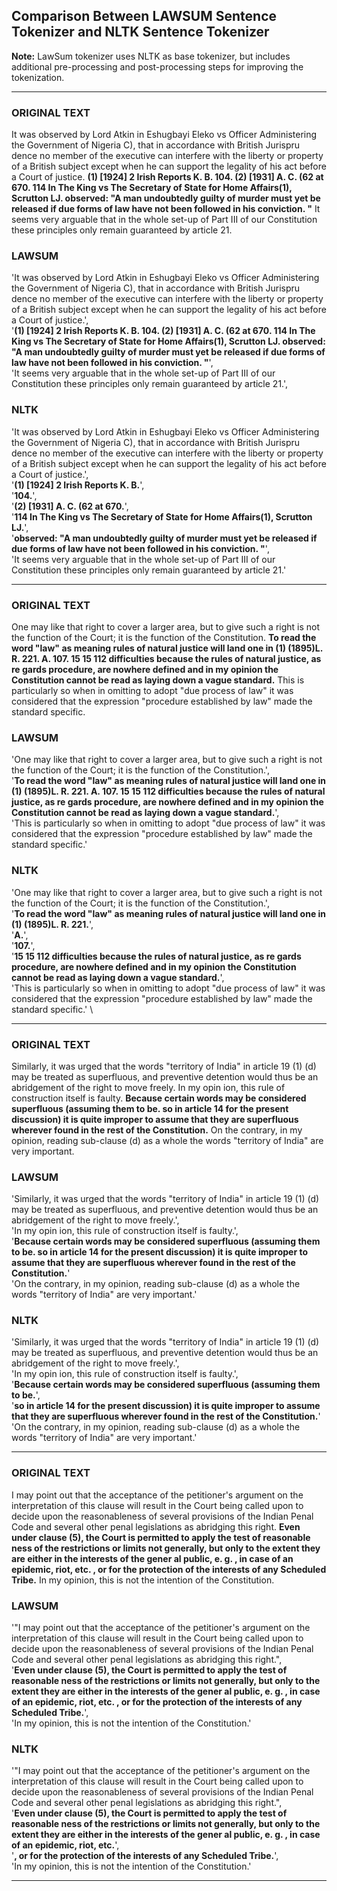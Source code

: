 ## Comparison Between LAWSUM Sentence Tokenizer and NLTK Sentence Tokenizer

<b>Note:</b> LawSum tokenizer uses NLTK as base tokenizer, but includes additional pre-processing and post-processing steps for improving the tokenization.

--------------------------

### ORIGINAL TEXT

It was observed by Lord Atkin in Eshugbayi Eleko vs Officer Administering the Government of Nigeria C), that in accordance with British Jurispru dence no member of the executive can interfere with the liberty or property of a British subject except when he can support the legality of his act before a Court of justice.   <b>(1) [1924] 2 Irish Reports K. B.  104.  (2) [1931] A. C.   (62 at 670.   114 In The King vs The Secretary of State for Home Affairs(1), Scrutton LJ.  observed: "A man undoubtedly guilty of murder must yet be released if due forms of law have not been followed in his conviction. "</b> It seems very arguable that in the whole set-up of Part III of our Constitution these principles only remain guaranteed by article 21.

### LAWSUM

'It was observed by Lord Atkin in Eshugbayi Eleko vs Officer Administering the Government of Nigeria C), that in accordance with British Jurispru dence no member of the executive can interfere with the liberty or property of a British subject except when he can support the legality of his act before a Court of justice.', \
'<b>(1) [1924] 2 Irish Reports K.  B. 104. (2) [1931] A.  C.   (62 at 670. 114 In The King vs The Secretary of State for Home Affairs(1), Scrutton LJ. observed: "A man undoubtedly guilty of murder must yet be released if due forms of law have not been followed in his conviction.  "</b>', \
'It seems very arguable that in the whole set-up of Part III of our Constitution these principles only remain guaranteed by article 21.',

### NLTK

'It was observed by Lord Atkin in Eshugbayi Eleko vs Officer Administering the Government of Nigeria C), that in accordance with British Jurispru dence no member of the executive can interfere with the liberty or property of a British subject except when he can support the legality of his act before a Court of justice.', \
'<b>(1) [1924] 2 Irish Reports K. B.</b>', \
'<b>104.</b>', \
'<b>(2) [1931] A. C.   (62 at 670.</b>', \
'<b>114 In The King vs The Secretary of State for Home Affairs(1), Scrutton LJ.</b>', \
'<b>observed: "A man undoubtedly guilty of murder must yet be released if due forms of law have not been followed in his conviction. "</b>', \
'It seems very arguable that in the whole set-up of Part III of our Constitution these principles only remain guaranteed by article 21.' 

---------------------------

### ORIGINAL TEXT

One may like that right to cover a larger area, but to give such a right is not the function of the Court; it is the function of the Constitution.  <b>To read the word "law" as meaning rules of natural justice will land one in (1) (1895)L. R.  221.  A.  107.  15 15 112 difficulties because the rules of natural justice, as re gards procedure, are nowhere defined and in my opinion the Constitution cannot be read as laying down a vague standard.</b>   This is particularly so when in omitting to adopt "due process of law" it was considered that the expression "procedure established by law" made the standard specific.

### LAWSUM

'One may like that right to cover a larger area, but to give such a right is not the function of the Court; it is the function of the Constitution.', \
'<b>To read the word "law" as meaning rules of natural justice will land one in (1) (1895)L.  R.  221. A. 107. 15 15 112 difficulties because the rules of natural justice, as re gards procedure, are nowhere defined and in my opinion the Constitution cannot be read as laying down a vague standard.</b>', \
'This is particularly so when in omitting to adopt "due process of law" it was considered that the expression "procedure established by law" made the standard specific.'

### NLTK

'One may like that right to cover a larger area, but to give such a right is not the function of the Court; it is the function of the Constitution.', \
'<b>To read the word "law" as meaning rules of natural justice will land one in (1) (1895)L. R.  221.</b>', \
'<b>A.</b>', \
'<b>107.</b>', \
'<b>15 15 112 difficulties because the rules of natural justice, as re gards procedure, are nowhere defined and in my opinion the Constitution cannot be read as laying down a vague standard.</b>', \
'This is particularly so when in omitting to adopt "due process of law" it was considered that the expression "procedure established by law" made the standard specific.' \

--------------------------

### ORIGINAL TEXT

Similarly, it was urged that the words "territory of India" in article 19 (1) (d) may be treated as superfluous, and preventive detention would thus be an abridgement of the right to move freely.  In my opin ion, this rule of construction itself is faulty.  <b>Because certain words may be considered superfluous (assuming them to be.  so in article 14 for the present discussion) it is quite improper to assume that they are superfluous wherever found in the rest of the Constitution.</b>  On the contrary, in my opinion, reading sub-clause (d) as a whole the words "territory of India" are very important.

### LAWSUM

'Similarly, it was urged that the words "territory of India" in article 19 (1) (d) may be treated as superfluous, and preventive detention would thus be an abridgement of the right to move freely.', \
'In my opin ion, this rule of construction itself is faulty.', \
'<b>Because certain words may be considered superfluous (assuming them to be. so in article 14 for the present discussion) it is quite improper to assume that they are superfluous wherever found in the rest of the Constitution.</b>' \
'On the contrary, in my opinion, reading sub-clause (d) as a whole the words "territory of India" are very important.'

### NLTK

'Similarly, it was urged that the words "territory of India" in article 19 (1) (d) may be treated as superfluous, and preventive detention would thus be an abridgement of the right to move freely.', \
'In my opin ion, this rule of construction itself is faulty.', \
'<b>Because certain words may be considered superfluous (assuming them to be.</b>', \
'<b>so in article 14 for the present discussion) it is quite improper to assume that they are superfluous wherever found in the rest of the Constitution.</b>' \
'On the contrary, in my opinion, reading sub-clause (d) as a whole the words "territory of India" are very important.'

---------------------------

### ORIGINAL TEXT

I may point out that the acceptance of the petitioner\'s argument on the interpretation of this clause will result in the Court being called upon to decide upon the reasonableness of several provisions of the Indian Penal Code and several other penal legislations as abridging this right.  <b>Even under clause (5), the Court is permitted to apply the test of reasonable ness of the restrictions or limits not generally, but only to the extent they are either in the interests of the gener al public, e. g. , in case of an epidemic, riot, etc. , or for the protection of the interests of any Scheduled Tribe.</b>  In my opinion, this is not the intention of the Constitution.

### LAWSUM

'"I may point out that the acceptance of the petitioner's argument on the interpretation of this clause will result in the Court being called upon to decide upon the reasonableness of several provisions of the Indian Penal Code and several other penal legislations as abridging this right.", \
'<b>Even under clause (5), the Court is permitted to apply the test of reasonable ness of the restrictions or limits not generally, but only to the extent they are either in the interests of the gener al public, e.  g.  , in case of an epidemic, riot, etc. , or for the protection of the interests of any Scheduled Tribe.</b>', \
'In my opinion, this is not the intention of the Constitution.'

### NLTK

'"I may point out that the acceptance of the petitioner's argument on the interpretation of this clause will result in the Court being called upon to decide upon the reasonableness of several provisions of the Indian Penal Code and several other penal legislations as abridging this right.", \
'<b>Even under clause (5), the Court is permitted to apply the test of reasonable ness of the restrictions or limits not generally, but only to the extent they are either in the interests of the gener al public, e. g. , in case of an epidemic, riot, etc.</b>', \
'<b>, or for the protection of the interests of any Scheduled Tribe.</b>', \
'In my opinion, this is not the intention of the Constitution.'

--------------------------
